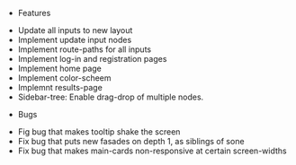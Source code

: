 - Features

* Update all inputs to new layout
* Implement update input nodes
* Implement route-paths for all inputs
* Implement log-in and registration pages
* Implement home page
* Implement color-scheem
* Implemnt results-page
* Sidebar-tree: Enable drag-drop of multiple nodes.

- Bugs

* Fig bug that makes tooltip shake the screen
* Fix bug that puts new fasades on depth 1, as siblings of sone
* Fix bug that makes main-cards non-responsive at certain screen-widths
